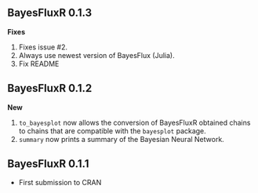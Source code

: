 ## BayesFluxR 0.1.3

**Fixes**

1. Fixes issue #2.
2. Always use newest version of BayesFlux (Julia).
3. Fix README


## BayesFluxR 0.1.2

**New**

1. `to_bayesplot` now allows the conversion of BayesFluxR obtained chains to chains that are compatible with the `bayesplot` package.
2. `summary` now prints a summary of the Bayesian Neural Network.


## BayesFluxR 0.1.1 

- First submission to CRAN
